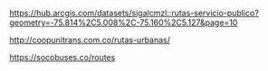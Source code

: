 https://hub.arcgis.com/datasets/sigalcmzl::rutas-servicio-publico?geometry=-75.814%2C5.008%2C-75.160%2C5.127&page=10

http://coopunitrans.com.co/rutas-urbanas/

https://socobuses.co/routes



